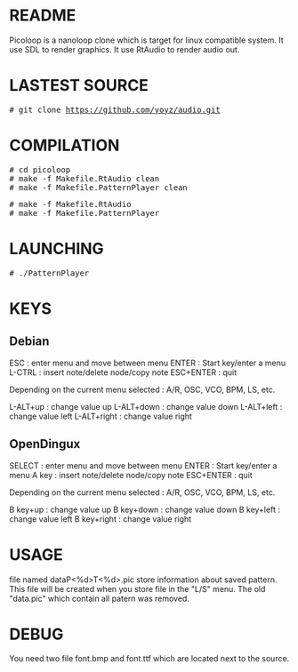 # README

Picoloop is a nanoloop clone which is target for linux compatible system.
It use SDL     to render graphics.
It use RtAudio to render audio out.


# LASTEST SOURCE

<tt> # git clone https://github.com/yoyz/audio.git </tt> </br>


# COMPILATION

<tt> # cd picoloop 				</tt> <br>
<tt> # make -f Makefile.RtAudio clean 		</tt> <br>
<tt> # make -f Makefile.PatternPlayer clean 	</tt> <br>

<tt> # make -f Makefile.RtAudio  		</tt> <br>
<tt> # make -f Makefile.PatternPlayer		</tt> <br>

# LAUNCHING

<tt> # ./PatternPlayer				</tt> <br>



# KEYS

## Debian

ESC   		: enter menu and move between menu
ENTER 		: Start key/enter a menu
L-CTRL		: insert note/delete node/copy note
ESC+ENTER	: quit

Depending on the current menu selected : A/R, OSC, VCO, BPM, LS, etc.

L-ALT+up	: change value up
L-ALT+down	: change value down
L-ALT+left	: change value left
L-ALT+right	: change value right


## OpenDingux

SELECT   	: enter menu and move between menu
ENTER    	: Start key/enter a menu
A key		: insert note/delete node/copy note
ESC+ENTER	: quit

Depending on the current menu selected : A/R, OSC, VCO, BPM, LS, etc.

B key+up	: change value up
B key+down	: change value down
B key+left	: change value left 
B key+right	: change value right

# USAGE

file named dataP<%d>T<%d>.pic store information about saved pattern.
This file will be created when you store file in the "L/S" menu.
The old "data.pic" which contain all patern was removed.


# DEBUG

You need two file font.bmp and font.ttf which are located next to the source.


